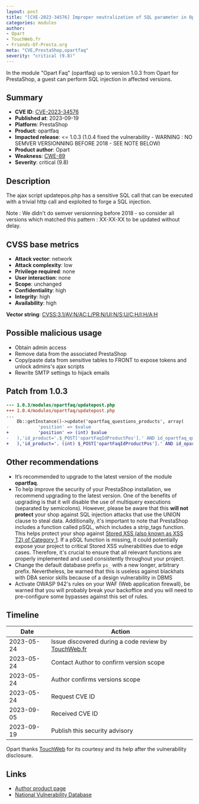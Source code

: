 ```yaml
---
layout: post
title: "[CVE-2023-34576] Improper neutralization of SQL parameter in Opart Faq for PrestaShop"
categories: modules
author:
- Opart
- TouchWeb.fr
- Friends-Of-Presta.org
meta: "CVE,PrestaShop,opartfaq"
severity: "critical (9.8)"
---
```


In the module "Opart Faq" (opartfaq) up to version 1.0.3 from Opart for PrestaShop, a guest can perform SQL injection in affected versions.


## Summary

* **CVE ID**: [CVE-2023-34576](https://cve.mitre.org/cgi-bin/cvename.cgi?name=CVE-2023-34576)
* **Published at**: 2023-09-19
* **Platform**: PrestaShop
* **Product**: opartfaq
* **Impacted release**: <= 1.0.3 (1.0.4 fixed the vulnerability - WARNING : NO SEMVER VERSIONNING BEFORE 2018 - SEE NOTE BELOW)  
* **Product author**: Opart
* **Weakness**: [CWE-89](https://cwe.mitre.org/data/definitions/89.html)
* **Severity**: critical (9.8)

## Description

The ajax script updatepos.php has a sensitive SQL call that can be executed with a trivial http call and exploited to forge a SQL injection.

Note : We didn't do semver versionning before 2018 - so consider all versions which matched this pattern : XX-XX-XX to be updated without delay.

## CVSS base metrics

* **Attack vector**: network
* **Attack complexity**: low
* **Privilege required**: none
* **User interaction**: none
* **Scope**: unchanged
* **Confidentiality**: high
* **Integrity**: high
* **Availability**: high

**Vector string**: [CVSS:3.1/AV:N/AC:L/PR:N/UI:N/S:U/C:H/I:H/A:H](https://nvd.nist.gov/vuln-metrics/cvss/v3-calculator?vector=AV:N/AC:L/PR:N/UI:N/S:U/C:H/I:H/A:H)

## Possible malicious usage

* Obtain admin access
* Remove data from the associated PrestaShop
* Copy/paste data from sensitive tables to FRONT to expose tokens and unlock admins's ajax scripts
* Rewrite SMTP settings to hijack emails

## Patch from 1.0.3

```diff
--- 1.0.3/modules/opartfaq/updatepost.php
+++ 1.0.4/modules/opartfaq/updatepost.php
...
	Db::getInstance()->update('opartfaq_questions_products', array(
-			'position' => $value
+			'position' => (int) $value
-	),'id_product='.$_POST['opartFaqIdProductPos'].' AND id_opartfaq_questions='.$key);
+	),'id_product='. (int) $_POST['opartFaqIdProductPos'].' AND id_opartfaq_questions='. (int) $key);
```

## Other recommendations

* It’s recommended to upgrade to the latest version of the module **opartfaq**.
* To help improve the security of your PrestaShop installation, we recommend upgrading to the latest version. One of the benefits of upgrading is that it will disable the use of multiquery executions (separated by semicolons). However, please be aware that this **will not protect** your shop against SQL injection attacks that use the UNION clause to steal data. Additionally, it's important to note that PrestaShop includes a function called pSQL, which includes a strip_tags function. This helps protect your shop against [Stored XSS (also known as XSS T2) of Category 1](https://security.friendsofpresta.org/modules/2023/02/07/stored-xss.html). If a pSQL function is missing, it could potentially expose your project to critical Stored XSS vulnerabilities due to edge cases. Therefore, it's crucial to ensure that all relevant functions are properly implemented and used consistently throughout your project.
* Change the default database prefix `ps_` with a new longer, arbitrary prefix. Nevertheless, be warned that this is useless against blackhats with DBA senior skills because of a design vulnerability in DBMS
* Activate OWASP 942's rules on your WAF (Web application firewall), be warned that you will probably break your backoffice and you will need to pre-configure some bypasses against this set of rules.

## Timeline

| Date | Action |
|--|--|
| 2023-05-24 | Issue discovered during a code review by [TouchWeb.fr](https://www.touchweb.fr) |
| 2023-05-24 | Contact Author to confirm version scope |
| 2023-05-24 | Author confirms versions scope |
| 2023-05-24 | Request CVE ID |
| 2023-09-05 | Received CVE ID |
| 2023-09-19 | Publish this security advisory |

Opart thanks [TouchWeb](https://www.touchweb.fr) for its courtesy and its help after the vulnerability disclosure.

## Links

* [Author product page](https://www.store-opart.fr/p/20-sauvegarde-partage-lien-panier.html)
* [National Vulnerability Database](https://nvd.nist.gov/vuln/detail/CVE-2023-34576)
